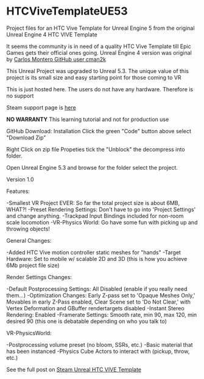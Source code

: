 # HTCViveTemplateUE53
Project files for an HTC Vive Template for Unreal Engine 5 from the original Unreal Engine 4
HTC VIVE Template 

It seems the community is in need of a quality HTC Vive Template till Epic Games gets their official ones going.
Unreal Engine 4 version was original by [Carlos Montero GitHub user cman2k](https://github.com/cman2k/HTCViveTemplate-UE4)

This Unreal Project was upgraded to Unreal 5.3. The unique value of this project is its small size and easy starting point for those coming to VR

This is just hosted here. The users do not have any hardware. Therefore is no support

Steam support page is [here](https://help.steampowered.com/en/)

**NO WARRANTY** This learning tutorial and not for production use

GitHub Download: 
Installation Click the green "Code" button above select "Download Zip"

Right Click on zip file Propeties tick the "Unblock" the decompress into folder. 

Open Unreal Engine 5.3 and browse for the folder select the project. 

Version 1.0

Features:

-Smallest VR Project EVER: So far the total project size is about 6MB, WHAT?!
-Preset Rendering Settings: Don't have to go into 'Project Settings' and change anything.
-Trackpad Input Bindings included for non-room scale locomotion
-VR-Physics World: Go have some fun with picking up and throwing objects!


General Changes:

-Added HTC Vive motion controller static meshes for "hands"
-Target Hardware: Set to mobile w/ scalable 2D and 3D (this is how you achieve 6Mb project file size)

Render Settings Changes:

-Default Postprocessing Settings: All Disabled (enable if you really need them...)
-Optimization Changes: Early Z-pass set to 'Opaque Meshes Only,' Movables in early Z-Pass enabled, Clear Scene set to 'Do Not Clear,' with Vertex Deformation and GBuffer rendertargets disabled
-Instant Stereo Rendering: Enabled
-Framerate Settings: Smooth rate, min 90, max 120, min desired 90 (this one is debatable depending on who you talk to)

VR-PhysicsWorld:

-Postprocessing volume preset (no bloom, SSRs, etc.)
-Basic material that has been instanced
-Physics Cube Actors to interact with (pickup, throw, etc.)


See the full post on [Steam Unreal HTC VIVE Template](https://steamcommunity.com/app/358720/discussions/0/357284767248753791/)

